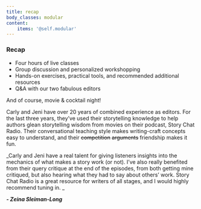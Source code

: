 ```yaml
---
title: recap
body_classes: modular
content:
    items: '@self.modular'
---
```


### Recap
* Four hours of live classes
* Group discussion and personalized workshopping
* Hands-on exercises, practical tools, and recommended additional resources 
* Q&A with our two fabulous editors

And of course, movie & cocktail night!
 
Carly and Jeni have over 20 years of combined experience as editors. For the last three years, they’ve used their storytelling knowledge to help authors glean storytelling wisdom from movies on their podcast, Story Chat Radio. Their conversational teaching style makes writing-craft concepts easy to understand, and their ~~competition~~ ~~arguments~~ friendship makes it fun. 

 
_Carly and Jeni have a real talent for giving listeners insights into the mechanics of what makes a story work (or not). I’ve also really benefited from their query critique at the end of the episodes, from both getting mine critiqued, but also hearing what they had to say about others’ work. Story Chat Radio is a great resource for writers of all stages, and I would highly recommend tuning in. _ 

_**- Zeina Sleiman-Long**_
 
